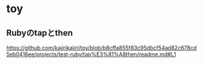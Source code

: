 # toy

## Rubyのtapとthen
https://github.com/kajirikajiri/toy/blob/b8cffa855f83c95dbcf54ad82c678cd5eb0416ee/projects/test-ruby/tap%E3%81%A8then/readme.md#L1